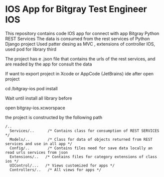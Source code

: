 # IOS App for Bitgray Test Engineer IOS #

This repository contains code IOS app for connect with app Bitgray Python REST Services
The data is consumed from the rest services of Python Django project
Used patter desing as MVC , extensions of controller IOS, used pod for library third

The project has e .json file that contains the urls of the rest services, and are readed by the app for consult the data

If want to export project in Xcode or AppCode (JetBrains) ide after open project
  
  cd <PATH TO PROJECT>/bitgray-ios
  pod install
  
Wait until install all library before

  open bitgray-ios.xcworspace
  
  
the project is constructed by the following path


    /..
      Services/..      /* Contains class for consumption of REST SERVICES */
      Models/..        /* Class for data of objects returned from REST services and use in all app */
      Config/..        /* Contains files need for save data locally an read urls services from json
      Extensions/..   /* Contains files for category extensions of class ios */
      UIControl/...   /* Views customized for apps */
      Controllers/..   /* All views for apps */
      
      
